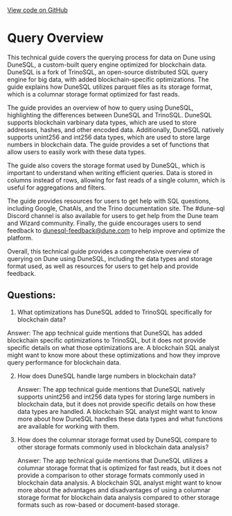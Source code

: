 [View code on GitHub](https://dune.com/blob/master/query\index.md)

# Query Overview

This technical guide covers the querying process for data on Dune using DuneSQL, a custom-built query engine optimized for blockchain data. DuneSQL is a fork of TrinoSQL, an open-source distributed SQL query engine for big data, with added blockchain-specific optimizations. The guide explains how DuneSQL utilizes parquet files as its storage format, which is a columnar storage format optimized for fast reads. 

The guide provides an overview of how to query using DuneSQL, highlighting the differences between DuneSQL and TrinoSQL. DuneSQL supports blockchain varbinary data types, which are used to store addresses, hashes, and other encoded data. Additionally, DuneSQL natively supports unint256 and int256 data types, which are used to store large numbers in blockchain data. The guide provides a set of functions that allow users to easily work with these data types. 

The guide also covers the storage format used by DuneSQL, which is important to understand when writing efficient queries. Data is stored in columns instead of rows, allowing for fast reads of a single column, which is useful for aggregations and filters. 

The guide provides resources for users to get help with SQL questions, including Google, ChatAIs, and the Trino documentation site. The #dune-sql Discord channel is also available for users to get help from the Dune team and Wizard community. Finally, the guide encourages users to send feedback to dunesql-feedback@dune.com to help improve and optimize the platform. 

Overall, this technical guide provides a comprehensive overview of querying on Dune using DuneSQL, including the data types and storage format used, as well as resources for users to get help and provide feedback.
## Questions: 
 1. What optimizations has DuneSQL added to TrinoSQL specifically for blockchain data?
   
   Answer: The app technical guide mentions that DuneSQL has added blockchain specific optimizations to TrinoSQL, but it does not provide specific details on what those optimizations are. A blockchain SQL analyst might want to know more about these optimizations and how they improve query performance for blockchain data.

2. How does DuneSQL handle large numbers in blockchain data?
   
   Answer: The app technical guide mentions that DuneSQL natively supports unint256 and int256 data types for storing large numbers in blockchain data, but it does not provide specific details on how these data types are handled. A blockchain SQL analyst might want to know more about how DuneSQL handles these data types and what functions are available for working with them.

3. How does the columnar storage format used by DuneSQL compare to other storage formats commonly used in blockchain data analysis?
   
   Answer: The app technical guide mentions that DuneSQL utilizes a columnar storage format that is optimized for fast reads, but it does not provide a comparison to other storage formats commonly used in blockchain data analysis. A blockchain SQL analyst might want to know more about the advantages and disadvantages of using a columnar storage format for blockchain data analysis compared to other storage formats such as row-based or document-based storage.